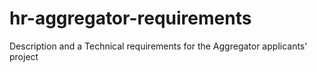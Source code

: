 # hr-aggregator-requirements
Description and a Technical requirements for the Aggregator applicants' project
